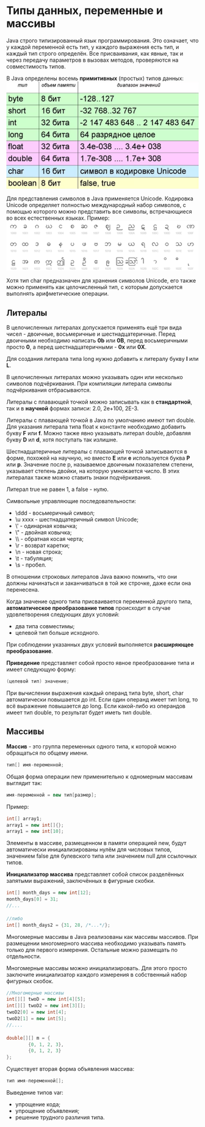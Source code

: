 # Типы данных, переменные и массивы

Java строго типизированный язык программирования. Это означает, что у каждой переменной есть тип, у каждого выражения есть 
тип, и каждый тип строго определён. Все присваивания, как явные, так и через передачу параметров в вызовах методов, проверяются
на совместимость типов.

В Java определены восемь **примитивных** (простых) типов данных:
![Типы данных](DataTypes.png)

Для представления символов в Java применяется Unicode. Кодировка Unicode определяет полностью международный набор символов,
с помощью которого можно представить все символы, встречающиеся во всех естественных языках.
Пример:
![Юникод символы](Unicode.png)

Хотя тип char предназначен для хранения символов Unicode, его также можно применять как целочисленный тип, с которым допускается
выполнять арифметические операции.

## Литералы

В целочисленных литералах допускается применять ещё три вида чисел - двоичные, восьмеричные и шестнадцатеричные.
Перед двоичными необходимо написать **0b** или **0B**, перед восьмеричными просто **0**, а перед шестнадцатеричными - **0x** или **0X**.

Для создания литерала типа long нужно добавить к литералу букву **l** или **L**.

В целочисленных литералах можно указывать один или несколько символов подчёркивания. При компиляции литерала символы подчёркивания
отбрасываются.

Литералы с плавающей точкой можно записывать как в **стандартной**, так и в **научной** формах записи: 2.0, 2e+100, 2E-3.

Литералы с плавающей точкой в Java по умолчанию имеют тип double. Для указания литерала типа float к константе необходимо
добавить букву **F** или **f**. Можно также явно указывать литерал double, добавляя букву **D** ил **d**, хотя поступать 
так излишне.

Шестнадцатеричные литералы с плавающей точкой записываются в форме, похожей на научную, но вместо **E** или **e** используется 
буква **P** или **p**. Значение после p, называемое двоичным показателем степени, указывает степень двойки, на которую умножается
число. В этих литералах также можно ставить знаки подчёркивания.

Литерал true не равен 1, а false - нулю.

Символьные управляющие последовательности:
* \ddd - восьмеричный символ;
* \u xxxx - шестнадцатеричный символ Unicode;
* \\' - одинарная ковычка;
* \\" - двойная ковычка;
* \\\ - обратная косая черта;
* \r - возврат каретки;
* \n - новая строка;
* \t - табуляция;
* \s - пробел.

В отношении строковых литералов Java важно помнить, что они должны начинаться и заканчиваться в той же строчке, даже если она
перенесена.

Когда значение одного типа присваивается переменной другого типа, **автоматическое преобразование типов** происходит в случае
удовлетворения следующих двух условий:
* два типа совместимы;
* целевой тип больше исходного.

При соблюдении указанных двух условий выполняется **расширяющее преобразование**.

**Приведение** представляет собой просто явное преобразование типа и имеет следующую форму:
```java
(целевой тип) значение; 
```
При вычислении выражения каждый операнд типа byte, short, char автоматически повышается до int. Если один операнд имеет тип
long, то всё выражение повышается до long. Если какой-либо из операндов имеет тип double, то результат будет иметь тип double.

## Массивы

**Массив** - это группа переменных одного типа, к которой можно обращаться по общему имени.
```java
тип[] имя-переменной;
```
Общая форма операции new применительно к одномерным массивам выглядит так:
```java
имя-переменной = new тип[размер];
```

Пример:
```java
int[] array1;
array1 = new int[]{};
array1 = new int[10];
```
Элементы в массиве, размещенном в памяти операцией new, будут автоматически инициализированы нулём для числовых типов, значением
false для булевского типа или значением null для ссылочных типов.

**Инициализатор массива** представляет собой список разделённых запятыми выражений, заключённых в фигурные скобки.
```java
int[] month_days = new int[12];
month_days[0] = 31;
//...

//либо
int[] month_days2 = {31, 28, /*...*/};
```

Многомерные массивы в Java реализованы как массивы массивов. При размещении многомерного массива необходимо указывать 
память только для первого измерения. Остальные можно размещать по отдельности.

Многомерные массивы можно инициализировать. Для этого просто заключите инициализатор каждого измерения в собственный набор
фигурных скобок.
```java
//Многомерные массивы
int[][] twoD = new int[4][5];
int[][] twoD2 = new int[3][];
twoD2[0] = new int[4];
twoD2[1] = new int[5];
//....

double[][] m = {
        {0, 1, 2, 3},
        {0, 1, 2, 3}
};
```

Существует вторая форма объявления массива:
```java
тип имя-переменной[];
```

Выведение типов var:
* упрощение кода;
* упрощение объявления;
* решение трудного различия типа.
